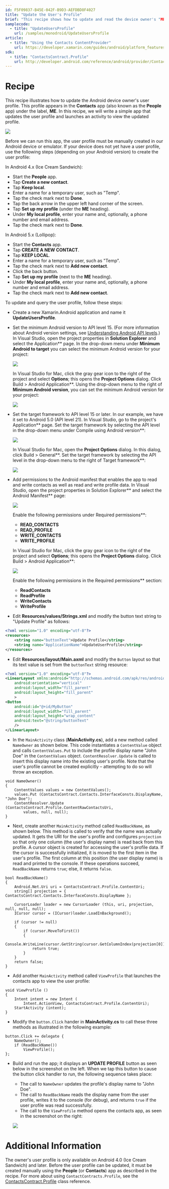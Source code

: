 ```yaml
---
id: F5F09837-B45E-042F-B9D3-AEFDBD8F4027
title: "Update the User's Profile"
brief: "This recipe shows how to update and read the device owner's "ME" user profile in Android, as well as how to navigate to the profile in the Contacts application."
samplecode:
  - title: "UpdateUsersProfile" 
    url: /samples/monodroid/UpdateUsersProfile
article:
  - title: "Using the Contacts ContentProvider" 
    url: https://developer.xamarin.com/guides/android/platform_features/intro_to_content_providers/part_2_-_using_the_contacts_contentprovier/
sdk:
  - title: "ContactsContract.Profile" 
    url: http://developer.android.com/reference/android/provider/ContactsContract.Profile.html
---
```


<a name="Recipe" class="injected"></a>

# Recipe

This recipe illustrates how to update the Android device owner's user 
profile. This profile appears in the **Contacts** app (also known as 
the **People** app) under the label, **ME**. In this recipe, we will 
write a simple app that updates the user profile and launches an 
activity to view the updated profile. 

![](Images/example-screen.png)

Before we can run this app, the user profile must be manually created 
in our Android device or emulator. If your device does not yet have a 
user profile, use the following steps (depending on your Android 
version) to create the user profile: 

In Android 4.x (Ice Cream Sandwich): 

- Start the **People** app. 
- Tap **Create a new contact**.
- Tap **Keep local**.
- Enter a name for a temporary user, such as "Temp".
- Tap the check mark next to **Done**. 
- Tap the back arrow in the upper left hand corner of the screen.
- Tap **Set up my profile** (under the
  **ME** heading).
- Under **My local profile**, enter your 
  name and, optionally, a phone 
  number and email address.
- Tap the check mark next to **Done**.

In Android 5.x (Lollipop):

- Start the **Contacts** app. 
- Tap **CREATE A NEW CONTACT**.
- Tap **KEEP LOCAL**.
- Enter a name for a temporary user, such as "Temp".
- Tap the check mark next to **Add new contact**. 
- Click the back button.
- Tap **Set up my profile** (next to the
  **ME** heading).
- Under **My local profile**, enter your 
  name and, optionally, a phone 
  number and email address.
- Tap the check mark next to **Add new contact**.


To update and query the user profile, follow these steps:

-   Create a new Xamarin.Android application and name it 
    **UpdateUsersProfile**. 

-   Set the minimum Android version to API level 15. 
    (For more information about Android version settings, see
    [Understanding Android API levels](https://developer.xamarin.com/guides/android/application_fundamentals/understanding_android_api_levels/).)
    In Visual Studio, open the project properties in
    **Solution Explorer** and select the <span 
    class="uiitem">Application** page. In the drop-down menu under 
    **Minimum Android to target** you can 
    select the minimum Android version for your project: 

    ![](Images/vs-minimum.png)

    In Visual Studio for Mac, click the gray gear icon to the right of the 
    project and select **Options**; this opens 
    the **Project Options** dialog. Click <span 
    class="uiitem">Build > Android Application**. Using the 
    drop-down menu to the right of **Minimum Android 
    version**, you can set the minimum Android version for your
    project:

    ![](Images/xs-minimum.png)


-   Set the target framework to API level 15 or 
    later. In our example, we have it set to Android 5.0 (API level 
    21). In Visual Studio, go to the project's <span 
    class="uiitem">Application** page. Set the target framework by 
    selecting the API level in the drop-down menu under <span 
    class="uiitem">Compile using Android version**:

    ![](Images/vs-target.png)

    In Visual Studio for Mac, open the **Project 
    Options** dialog. In this dialog, click <span 
    class="uiitem">Build > General**. Set the target framework by 
    selecting the API level in the drop-down menu to the right of <span 
    class="uiitem">Target framework**:

    ![](Images/xs-target.png)


-   Add permissions to the Android manifest that enables the app to 
    read and write contacts as well as read and write profile data. 
    In Visual Studio, open the project properties in <span 
    class="uiitem">Solution Explorer** and select the <span 
    class="uiitem">Android Manifest** page: 

    ![](Images/vs-manifest.png)

    Enable the following permissions under <span 
    class="uiitem">Required permissions**: 

    -  **READ_CONTACTS**
    -  **READ_PROFILE**
    -  **WRITE_CONTACTS**
    -  **WRITE_PROFILE**

    In Visual Studio for Mac, click the gray gear icon to the right of the 
    project and select **Options**; this opens 
    the **Project Options** dialog. Click <span 
    class="uiitem">Build > Android Application**: 

    ![](Images/xs-manifest.png)

    Enable the following permissions in the <span 
    class="uiitem">Required permissions** section: 

    -  **ReadContacts**
    -  **ReadProfile**
    -  **WriteContacts**
    -  **WriteProfile**


-   Edit **Resources/values/Strings.xml** and modify the button text
    string to "Update Profile" as follows:

```xml
<?xml version="1.0" encoding="utf-8"?>
<resources>
    <string name="buttonText">Update Profile</string>
    <string name="ApplicationName">UpdateUserProfile</string>
</resources>
```

-   Edit **Resources/layout/Main.axml** and modify the `Button` layout 
    so that its text value is set from the `buttonText` string resource:

```xml
<?xml version="1.0" encoding="utf-8"?>
<LinearLayout xmlns:android="http://schemas.android.com/apk/res/android"
    android:orientation="vertical"
    android:layout_width="fill_parent"
    android:layout_height="fill_parent"
    >
<Button
    android:id="@+id/MyButton"
    android:layout_width="fill_parent"
    android:layout_height="wrap_content"
    android:text="@string/buttonText"
    />
</LinearLayout>
```

-   In the `MainActivity` class (**MainActivity.cs**), add a new method 
    called `NameOwner` as shown below. This code instantiates 
    a `ContentValue` object and calls `ContentValues.Put` to include 
    the profile display name "John Doe" in the `ContentValues` object. 
    `ContentResolver.Update` is called to insert this display name into 
    the existing user's profile. Note that the user's profile cannot be 
    created explicitly &ndash; attempting to do so will throw an 
    exception. 

```
void NameOwner()
{
    ContentValues values = new ContentValues();
    values.Put (ContactsContract.Contacts.InterfaceConsts.DisplayName, "John Doe");
    ContentResolver.Update (ContactsContract.Profile.ContentRawContactsUri, 
        values, null, null);
}

```

-   Next, create another `MainActivity` method called `ReadBackName`, 
    as shown below. This method is called to verify that the name was 
    actually updated. It gets the URI for the user's profile and 
    configures `projection` so that only one column (the user's display 
    name) is read back from this profile. A cursor object is created 
    for accessing the user's profile data. If the cursor is 
    successfully initialized, it is moved to the first item in the 
    user's profile. The first column at this position (the user display 
    name) is read and printed to the console. If these operations 
    succeed, `ReadBackName` returns `true`; else, it returns `false`. 

```
bool ReadBackName()
{
    Android.Net.Uri uri = ContactsContract.Profile.ContentUri;
    string[] projection = { ContactsContract.Contacts.InterfaceConsts.DisplayName };

    CursorLoader loader = new CursorLoader (this, uri, projection, null, null, null);
    ICursor cursor = (ICursor)loader.LoadInBackground();

    if (cursor != null)
    {
        if (cursor.MoveToFirst())
        {
            Console.WriteLine(cursor.GetString(cursor.GetColumnIndex(projection[0])));
            return true;
        }
    }
    return false;
}
```

-   Add another `MainActivity` method called `ViewProfile` that 
    launches the contacts app to view the user profile: 

```
void ViewProfile ()
{
    Intent intent = new Intent (
        Intent.ActionView, ContactsContract.Profile.ContentUri);
    StartActivity (intent);
}

```

-   Modify the `button.Click` hander in **MainActivity.cs** to call these
    three methods as illustrated in the following example: 

```
button.Click += delegate {
    NameOwner();
    if (ReadBackName())
        ViewProfile();
};
```

-   Build and run the app; it displays an **UPDATE 
    PROFILE** button as seen below in the screenshot on the left. When 
    we tap this button to cause the button click handler to run, the 
    following sequence takes place: 
    -   The call to `NameOwner` updates the profile's display 
        name to "John Doe". 
    -   The call to `ReadBackName` reads the display name from
        the user profile, writes it to the console (for debug), and 
        returns `true` if the user profile was read successfully.
    -   The call to the `ViewProfile` method opens the contacts app, 
        as seen in the screenshot on the right:

    ![](Images/update-users-profile.png)

<a name="Additional_Information" class="injected"></a>

# Additional Information

The owner's user profile is only available on Android 4.0 (Ice Cream 
Sandwich) and later. Before the user profile can be updated, it must be 
created manually using the **People** (or **Contacts**) app as 
described in the recipe. For more about using
`ContactContracts.Profile`, see the 
[ContactsContract.Profile](http://developer.android.com/reference/android/provider/ContactsContract.Profile.html) 
class reference. 

